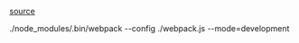 [source](https://juejin.im/post/5ba0da47e51d450e6a2e0548)

./node_modules/.bin/webpack --config ./webpack.js --mode=development